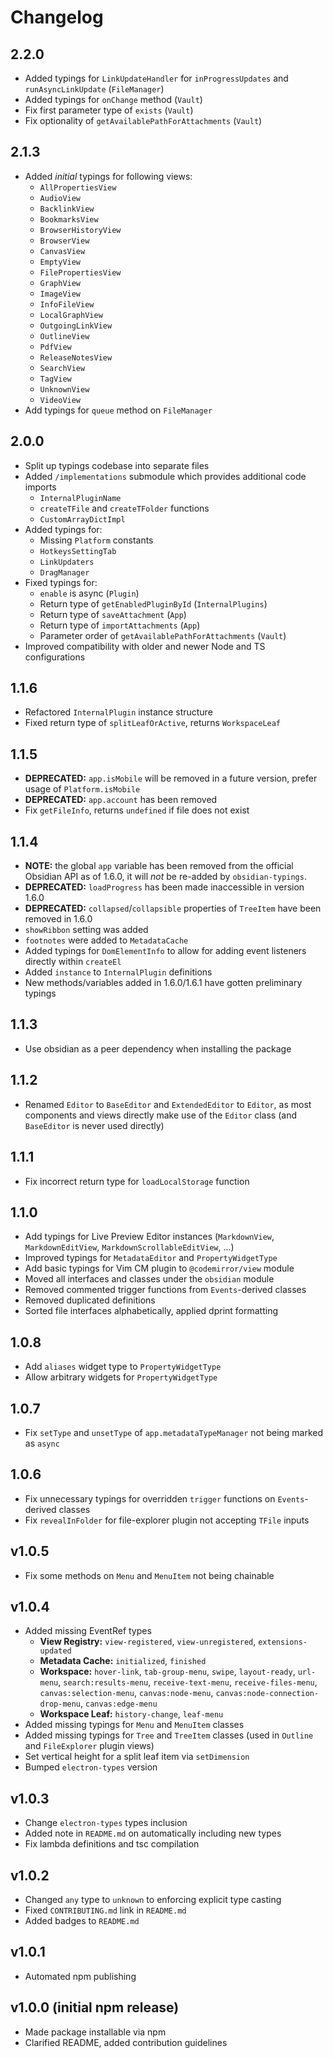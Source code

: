 # Changelog

## 2.2.0
- Added typings for `LinkUpdateHandler` for `inProgressUpdates` and `runAsyncLinkUpdate` (`FileManager`)
- Added typings for `onChange` method (`Vault`)
- Fix first parameter type of `exists` (`Vault`)
- Fix optionality of `getAvailablePathForAttachments` (`Vault`)

## 2.1.3

-   Added _initial_ typings for following views:
    -   `AllPropertiesView`
    -   `AudioView`
    -   `BacklinkView`
    -   `BookmarksView`
    -   `BrowserHistoryView`
    -   `BrowserView`
    -   `CanvasView`
    -   `EmptyView`
    -   `FilePropertiesView`
    -   `GraphView`
    -   `ImageView`
    -   `InfoFileView`
    -   `LocalGraphView`
    -   `OutgoingLinkView`
    -   `OutlineView`
    -   `PdfView`
    -   `ReleaseNotesView`
    -   `SearchView`
    -   `TagView`
    -   `UnknownView`
    -   `VideoView`
-   Add typings for `queue` method on `FileManager`

## 2.0.0

-   Split up typings codebase into separate files
-   Added `/implementations` submodule which provides additional code imports
    -   `InternalPluginName`
    -   `createTFile` and `createTFolder` functions
    -   `CustomArrayDictImpl`
-   Added typings for:
    -   Missing `Platform` constants
    -   `HotkeysSettingTab`
    -   `LinkUpdaters`
    -   `DragManager`
-   Fixed typings for:
    -   `enable` is async (`Plugin`)
    -   Return type of `getEnabledPluginById` (`InternalPlugins`)
    -   Return type of `saveAttachment` (`App`)
    -   Return type of `importAttachments` (`App`)
    -   Parameter order of `getAvailablePathForAttachments` (`Vault`)
-   Improved compatibility with older and newer Node and TS configurations

## 1.1.6

-   Refactored `InternalPlugin` instance structure
-   Fixed return type of `splitLeafOrActive`, returns `WorkspaceLeaf`

## 1.1.5

-   **DEPRECATED:** `app.isMobile` will be removed in a future version, prefer usage of `Platform.isMobile`
-   **DEPRECATED:** `app.account` has been removed
-   Fix `getFileInfo`, returns `undefined` if file does not exist

## 1.1.4

-   **NOTE:** the global `app` variable has been removed from the official Obsidian API as of 1.6.0, it will _not_ be re-added by `obsidian-typings`.
-   **DEPRECATED:** `loadProgress` has been made inaccessible in version 1.6.0
-   **DEPRECATED:** `collapsed`/`collapsible` properties of `TreeItem` have been removed in 1.6.0
-   `showRibbon` setting was added
-   `footnotes` were added to `MetadataCache`
-   Added typings for `DomElementInfo` to allow for adding event listeners directly within `createEl`
-   Added `instance` to `InternalPlugin` definitions
-   New methods/variables added in 1.6.0/1.6.1 have gotten preliminary typings

## 1.1.3

-   Use obsidian as a peer dependency when installing the package

## 1.1.2

-   Renamed `Editor` to `BaseEditor` and `ExtendedEditor` to `Editor`, as most components and views directly make use of
    the `Editor` class (and `BaseEditor` is never used directly)

## 1.1.1

-   Fix incorrect return type for `loadLocalStorage` function

## 1.1.0

-   Add typings for Live Preview Editor instances (`MarkdownView`, `MarkdownEditView`, `MarkdownScrollableEditView`, ...)
-   Improved typings for `MetadataEditor` and `PropertyWidgetType`
-   Add basic typings for Vim CM plugin to `@codemirror/view` module
-   Moved all interfaces and classes under the `obsidian` module
-   Removed commented trigger functions from `Events`-derived classes
-   Removed duplicated definitions
-   Sorted file interfaces alphabetically, applied dprint formatting

## 1.0.8

-   Add `aliases` widget type to `PropertyWidgetType`
-   Allow arbitrary widgets for `PropertyWidgetType`

## 1.0.7

-   Fix `setType` and `unsetType` of `app.metadataTypeManager` not being marked as `async`

## 1.0.6

-   Fix unnecessary typings for overridden `trigger` functions on `Events`-derived classes
-   Fix `revealInFolder` for file-explorer plugin not accepting `TFile` inputs

## v1.0.5

-   Fix some methods on `Menu` and `MenuItem` not being chainable

## v1.0.4

-   Added missing EventRef types
    -   **View Registry:** `view-registered`, `view-unregistered`, `extensions-updated`
    -   **Metadata Cache:** `initialized`, `finished`
    -   **Workspace:** `hover-link`, `tab-group-menu`, `swipe`, `layout-ready`, `url-menu`, `search:results-menu`, `receive-text-menu`,
        `receive-files-menu`, `canvas:selection-menu`, `canvas:node-menu`, `canvas:node-connection-drop-menu`, `canvas:edge-menu`
    -   **Workspace Leaf:** `history-change`, `leaf-menu`
-   Added missing typings for `Menu` and `MenuItem` classes
-   Added missing typings for `Tree` and `TreeItem` classes (used in `Outline` and `FileExplorer` plugin views)
-   Set vertical height for a split leaf item via `setDimension`
-   Bumped `electron-types` version

## v1.0.3

-   Change `electron-types` types inclusion
-   Added note in `README.md` on automatically including new types
-   Fix lambda definitions and tsc compilation

## v1.0.2

-   Changed `any` type to `unknown` to enforcing explicit type casting
-   Fixed `CONTRIBUTING.md` link in `README.md`
-   Added badges to `README.md`

## v1.0.1

-   Automated npm publishing

## v1.0.0 (initial npm release)

-   Made package installable via npm
-   Clarified README, added contribution guidelines
